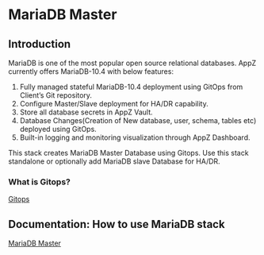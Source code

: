 # MariaDB Master

## Introduction

MariaDB is one of the most popular open source relational databases. AppZ currently offers MariaDB-10.4 with below features:

1. Fully managed stateful MariaDB-10.4 deployment using GitOps from Client’s Git repository.
1. Configure Master/Slave deployment for HA/DR capability.
1. Store all database secrets in AppZ Vault.
1. Database Changes(Creation of New database, user, schema, tables etc) deployed using GitOps.
1. Built-in logging and monitoring visualization through AppZ Dashboard.

This stack creates MariaDB Master Database using Gitops. Use this stack standalone or optionally add MariaDB slave Database for HA/DR.

### What is Gitops?
[Gitops](https://www.ecloudcontrol.com/category/gitops/)

## Documentation: How to use MariaDB stack
[MariaDB Master](https://docs.ecloudcontrol.com/mariadb-10.4_master/)

